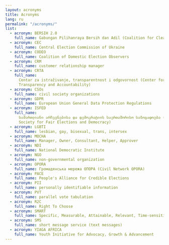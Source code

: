```yaml
---
layout: acronyms
title: Acronyms
lang: ru
permalink: "/acronyms/"
list:
  - acronym: BERSIH 2.0
    full_name: Gabungan Pilihanraya Bersih dan Adil (Coalition for Clean and Fair Elections)
  - acronym: CEC
    full_name: Central Election Commission of Ukraine
  - acronym: CODEO
    full_name: Coalition of Domestic Election Observers
  - acronym: CRM
    full_name: customer relationship manager
  - acronym: CRTA
    full_name:
      Centar za istraživanje, transparentnost i odgovornost (Center for Research,
      Transparency and Accountability)
  - acronym: CSOs
    full_name: civil society organizations
  - acronym: GDPR
    full_name: European Union General Data Protection Regulations
  - acronym: ISFED
    full_name:
      სამართლიანი არჩევნებისა და დემოკრატიის საერთაშორისო საზოგადოება (International
      Society for Fair Elections and Democracy)
  - acronym: LGBTI
    full_name: lesbian, gay, bisexual, trans, intersex
  - acronym: MOCHA
    full_name: Manager, Owner, Consultant, Helper, Approver
  - acronym: NDI
    full_name: National Democratic Institute
  - acronym: NGO
    full_name: non-governmental organization
  - acronym: OPORA
    full_name: Громадянська мережа ОПОРА (Civil Network OPORA)
  - acronym: PACE
    full_name: People's Alliance for Credible Elections
  - acronym: PII
    full_name: personally identifiable information
  - acronym: PVT
    full_name: parallel vote tabulation
  - acronym: R2C
    full_name: Right To Choose
  - acronym: SMART
    full_name: Specific, Measurable, Attainable, Relevant, Time-sensitive
  - acronym: SMS
    full_name: short message service (text messages)
  - acronym: YIAGA AFRICA
    full_name: Youth Initiative for Advocacy, Growth & Advancement
---
```

